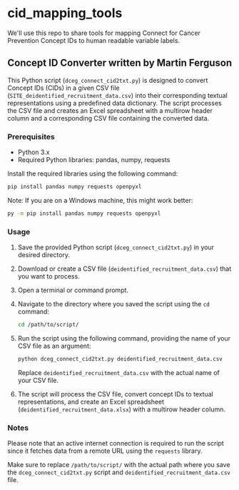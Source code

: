 # cid_mapping_tools
We'll use this repo to share tools for mapping Connect for Cancer Prevention Concept IDs to human readable variable labels.

## Concept ID Converter written by Martin Ferguson

This Python script (`dceg_connect_cid2txt.py`) is designed to convert Concept IDs (CIDs) in a given CSV file (`SITE_deidentified_recruitment_data.csv`) into their corresponding textual representations using a predefined data dictionary. The script processes the CSV file and creates an Excel spreadsheet with a multirow header column and a corresponding CSV file containing the converted data.

### Prerequisites

- Python 3.x
- Required Python libraries: pandas, numpy, requests

Install the required libraries using the following command:

```bash
pip install pandas numpy requests openpyxl
```

Note: If you are on a Windows machine, this might work better:

```bash
py -m pip install pandas numpy requests openpyxl
```

### Usage

1. Save the provided Python script (`dceg_connect_cid2txt.py`) in your desired directory.

2. Download or create a CSV file (`deidentified_recruitment_data.csv`) that you want to process.

3. Open a terminal or command prompt.

4. Navigate to the directory where you saved the script using the `cd` command:

   ```bash
   cd /path/to/script/
   ```

5. Run the script using the following command, providing the name of your CSV file as an argument:

   ```bash
   python dceg_connect_cid2txt.py deidentified_recruitment_data.csv
   ```

   Replace `deidentified_recruitment_data.csv` with the actual name of your CSV file.

6. The script will process the CSV file, convert concept IDs to textual representations, and create an Excel spreadsheet (`deidentified_recruitment_data.xlsx`) with a multirow header column. 

### Notes

Please note that an active internet connection is required to run the script since it fetches data from a remote URL using the `requests` library.

Make sure to replace `/path/to/script/` with the actual path where you save the `dceg_connect_cid2txt.py` script and `deidentified_recruitment_data.csv` file.
